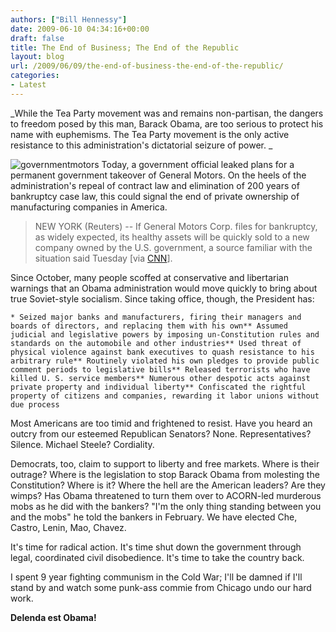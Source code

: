 ```yaml
---
authors: ["Bill Hennessy"]
date: 2009-06-10 04:34:16+00:00
draft: false
title: The End of Business; The End of the Republic
layout: blog
url: /2009/06/09/the-end-of-business-the-end-of-the-republic/
categories:
- Latest
---
```


_While the Tea Party movement was and remains non-partisan, the dangers to freedom posed by this man, Barack Obama, are too serious to protect his name with euphemisms. The Tea Party movement is the only active resistance to this administration's dictatorial seizure of power. _

 

![governmentmotors](https://stlouisteaparty.com/wp-content/uploads/2009/05/governmentmotors-150x150.png)
Today, a government official leaked plans for a permanent government takeover of General Motors. On the heels of the administration's repeal of contract law and elimination of 200 years of bankruptcy case law, this could signal the end of private ownership of manufacturing companies in America.

 

>   
> 
> NEW YORK (Reuters) -- If General Motors Corp. files for bankruptcy, as widely expected, its healthy assets will be quickly sold to a new company owned by the U.S. government, a source familiar with the situation said Tuesday [via [CNN](https://money.cnn.com/2009/05/19/news/companies/GM_bankruptcy_plan.reut/index.htm?section=money_latest)].
> 
> 

 

Since October, many people scoffed at conservative and libertarian warnings that an Obama administration would move quickly to bring about true Soviet-style socialism. Since taking office, though, the President has:

 

    * Seized major banks and manufacturers, firing their managers and boards of directors, and replacing them with his own** Assumed judicial and legislative powers by imposing un-Constitution rules and standards on the automobile and other industries** Used threat of physical violence against bank executives to quash resistance to his arbitrary rule** Routinely violated his own pledges to provide public comment periods to legislative bills** Released terrorists who have killed U. S. service members** Numerous other despotic acts against private property and individual liberty** Confiscated the rightful property of citizens and companies, rewarding it labor unions without due process   

Most Americans are too timid and frightened to resist. Have you heard an outcry from our esteemed Republican Senators? None. Representatives? Silence. Michael Steele? Cordiality.

 

Democrats, too, claim to support to liberty and free markets. Where is their outrage? Where is the legislation to stop Barack Obama from molesting the Constitution? Where is it? Where the hell are the American leaders? Are they wimps? Has Obama threatened to turn them over to ACORN-led murderous mobs as he did with the bankers? "I'm the only thing standing between you and the mobs" he told the bankers in February. We have elected Che, Castro, Lenin, Mao, Chavez.

 

It's time for radical action. It's time shut down the government through legal, coordinated civil disobedience. It's time to take the country back.

 

I spent 9 year fighting communism in the Cold War; I'll be damned if I'll stand by and watch some punk-ass commie from Chicago undo our hard work.

 

**Delenda est Obama!**
